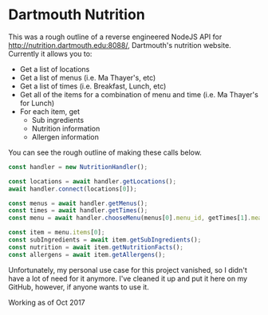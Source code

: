 # Dartmouth Nutrition

This was a rough outline of a reverse engineered NodeJS API for http://nutrition.dartmouth.edu:8088/, Dartmouth's nutrition website.  Currently it allows you to:

- Get a list of locations
- Get a list of menus (i.e. Ma Thayer's, etc)
- Get a list of times (i.e. Breakfast, Lunch, etc)
- Get all of the items for a combination of menu and time (i.e. Ma Thayer's for Lunch)
- For each item, get
  - Sub ingredients
  - Nutrition information
  - Allergen information
  
You can see the rough outline of making these calls below.

```javascript
const handler = new NutritionHandler();

const locations = await handler.getLocations();
await handler.connect(locations[0]);

const menus = await handler.getMenus();
const times = await handler.getTimes();
const menu = await handler.chooseMenu(menus[0].menu_id, getTimes[1].meal_id);

const item = menu.items[0];
const subIngredients = await item.getSubIngredients();
const nutrition = await item.getNutritionFacts();
const allergens = await item.getAllergens();
```

Unfortunately, my personal use case for this project vanished, so I didn't have a lot of need for it anymore.  I've cleaned it up and put it here on my GitHub, however, if anyone wants to use it.

Working as of Oct 2017
